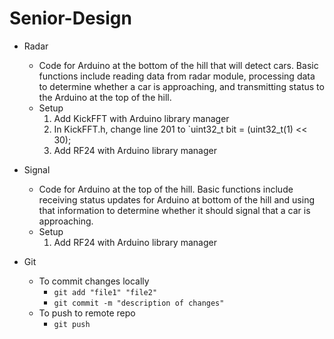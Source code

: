 # Senior-Design

  - Radar
    - Code for Arduino at the bottom of the hill that will detect cars. Basic functions include reading data from radar module, processing data to determine whether a car is
    approaching, and transmitting status to the Arduino at the top of the hill.
    - Setup
      1. Add KickFFT with Arduino library manager
      2. In KickFFT.h, change line 201 to `uint32_t bit = (uint32_t(1) << 30); 
      3. Add RF24 with Arduino library manager
    
  
  - Signal
    - Code for Arduino at the top of the hill. Basic functions include receiving status updates for Arduino at bottom of the hill and using that information to determine whether 
    it should signal that a car is approaching.
    - Setup
      1. Add RF24 with Arduino library manager
      
  
  - Git
    - To commit changes locally
      - `git add "file1" "file2"`
      - `git commit -m "description of changes"`
    - To push to remote repo
      - `git push`
  
